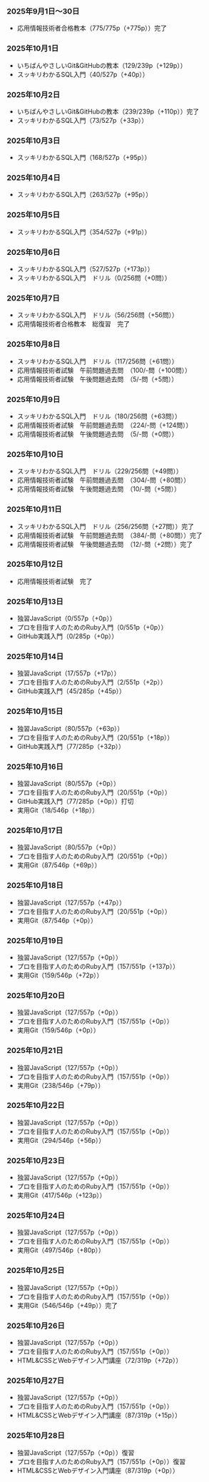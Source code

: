 ### 2025年9月1日～30日
- 応用情報技術者合格教本（775/775p（+775p））完了

### 2025年10月1日
- いちばんやさしいGit&GitHubの教本（129/239p（+129p））
- スッキリわかるSQL入門（40/527p（+40p））

### 2025年10月2日
- いちばんやさしいGit&GitHubの教本（239/239p（+110p））完了
- スッキリわかるSQL入門（73/527p（+33p））

### 2025年10月3日
- スッキリわかるSQL入門（168/527p（+95p））

### 2025年10月4日
- スッキリわかるSQL入門（263/527p（+95p））

### 2025年10月5日
- スッキリわかるSQL入門（354/527p（+91p））

### 2025年10月6日
- スッキリわかるSQL入門（527/527p（+173p））
- スッキリわかるSQL入門　ドリル（0/256問（+0問））

### 2025年10月7日
- スッキリわかるSQL入門　ドリル（56/256問（+56問））
- 応用情報技術者合格教本　総復習　完了

### 2025年10月8日
- スッキリわかるSQL入門　ドリル（117/256問（+61問））
- 応用情報技術者試験　午前問題過去問　（100/-問（+100問））
- 応用情報技術者試験　午後問題過去問　（5/-問（+5問））

### 2025年10月9日
- スッキリわかるSQL入門　ドリル（180/256問（+63問））
- 応用情報技術者試験　午前問題過去問　（224/-問（+124問））
- 応用情報技術者試験　午後問題過去問　（5/-問（+0問））

### 2025年10月10日
- スッキリわかるSQL入門　ドリル（229/256問（+49問））
- 応用情報技術者試験　午前問題過去問　（304/-問（+80問））
- 応用情報技術者試験　午後問題過去問　（10/-問（+5問））

### 2025年10月11日
- スッキリわかるSQL入門　ドリル（256/256問（+27問））完了
- 応用情報技術者試験　午前問題過去問　（384/-問（+80問））完了
- 応用情報技術者試験　午後問題過去問　（12/-問（+2問））完了

### 2025年10月12日
- 応用情報技術者試験　完了

### 2025年10月13日
- 独習JavaScript（0/557p（+0p））
- プロを目指す人のためのRuby入門（0/551p（+0p））
- GitHub実践入門（0/285p（+0p））

### 2025年10月14日
- 独習JavaScript（17/557p（+17p））
- プロを目指す人のためのRuby入門（2/551p（+2p））
- GitHub実践入門（45/285p（+45p））

### 2025年10月15日
- 独習JavaScript（80/557p（+63p））
- プロを目指す人のためのRuby入門（20/551p（+18p））
- GitHub実践入門（77/285p（+32p））

### 2025年10月16日
- 独習JavaScript（80/557p（+0p））
- プロを目指す人のためのRuby入門（20/551p（+0p））
- GitHub実践入門（77/285p（+0p））打切
- 実用Git（18/546p（+18p））

### 2025年10月17日
- 独習JavaScript（80/557p（+0p））
- プロを目指す人のためのRuby入門（20/551p（+0p））
- 実用Git（87/546p（+69p））

### 2025年10月18日
- 独習JavaScript（127/557p（+47p））
- プロを目指す人のためのRuby入門（20/551p（+0p））
- 実用Git（87/546p（+0p））

### 2025年10月19日
- 独習JavaScript（127/557p（+0p））
- プロを目指す人のためのRuby入門（157/551p（+137p））
- 実用Git（159/546p（+72p））

### 2025年10月20日
- 独習JavaScript（127/557p（+0p））
- プロを目指す人のためのRuby入門（157/551p（+0p））
- 実用Git（159/546p（+0p））

### 2025年10月21日
- 独習JavaScript（127/557p（+0p））
- プロを目指す人のためのRuby入門（157/551p（+0p））
- 実用Git（238/546p（+79p））

### 2025年10月22日
- 独習JavaScript（127/557p（+0p））
- プロを目指す人のためのRuby入門（157/551p（+0p））
- 実用Git（294/546p（+56p））

### 2025年10月23日
- 独習JavaScript（127/557p（+0p））
- プロを目指す人のためのRuby入門（157/551p（+0p））
- 実用Git（417/546p（+123p））

### 2025年10月24日
- 独習JavaScript（127/557p（+0p））
- プロを目指す人のためのRuby入門（157/551p（+0p））
- 実用Git（497/546p（+80p））

### 2025年10月25日
- 独習JavaScript（127/557p（+0p））
- プロを目指す人のためのRuby入門（157/551p（+0p））
- 実用Git（546/546p（+49p））完了

### 2025年10月26日
- 独習JavaScript（127/557p（+0p））
- プロを目指す人のためのRuby入門（157/551p（+0p））
- HTML&CSSとWebデザイン入門講座（72/319p（+72p））

### 2025年10月27日
- 独習JavaScript（127/557p（+0p））
- プロを目指す人のためのRuby入門（157/551p（+0p））
- HTML&CSSとWebデザイン入門講座（87/319p（+15p））

### 2025年10月28日
- 独習JavaScript（127/557p（+0p））復習
- プロを目指す人のためのRuby入門（157/551p（+0p））復習
- HTML&CSSとWebデザイン入門講座（87/319p（+0p））
